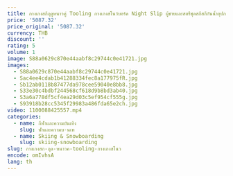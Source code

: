 ```yaml
---
title: กางเกงสกีฤดูหนาวคู่ Tooling กางเกงสโนว์บอร์ด Night Slip ผู้ชายและสตรีชุดสกีสกีกันน้ำอุปกรณ์
price: '5087.32'
price_original: '5087.32'
currency: THB
discount: ''
rating: 5
volume: 1
image: S88a0629c870e44aabf8c29744c0e41721.jpg
images:
  - S88a0629c870e44aabf8c29744c0e41721.jpg
  - Sac4ee4cdab1b41288334fec8a177975fR.jpg
  - Sb12ab0118b87477da978cee59040e8bb8.jpg
  - S33e30c4bdbf244568cf618d9b8bd3ab40.jpg
  - S3a6a778df5cf4ea29d03c5ef954cf555g.jpg
  - S93918b28cc5345f29983a486fda65e2ch.jpg
video: 1100088425557.mp4
categories:
  - name: กีฬาและความบันเทิง
    slug: ฬาและความบ-นเท
  - name: Skiing & Snowboarding
    slug: skiing-snowboarding
slug: กางเกงสก-ฤด-หนาวค-tooling-กางเกงสโนว
encode: omIvhsA
lang: th
---
```

  